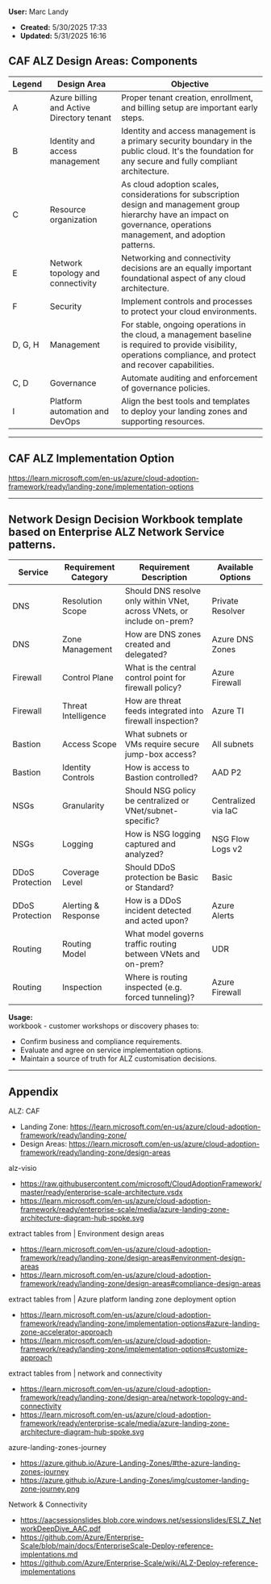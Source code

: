 **User:** Marc Landy 
- **Created:** 5/30/2025 17:33  
- **Updated:** 5/31/2025 16:16  

## CAF ALZ Design Areas: Components

| Legend | Design Area                          | Objective                                                                                         |
|--------|--------------------------------------|---------------------------------------------------------------------------------------------------|
| A      | Azure billing and Active Directory tenant | Proper tenant creation, enrollment, and billing setup are important early steps.                  |
| B      | Identity and access management       | Identity and access management is a primary security boundary in the public cloud. It's the foundation for any secure and fully compliant architecture. |
| C      | Resource organization                | As cloud adoption scales, considerations for subscription design and management group hierarchy have an impact on governance, operations management, and adoption patterns. |
| E      | Network topology and connectivity    | Networking and connectivity decisions are an equally important foundational aspect of any cloud architecture. |
| F      | Security                             | Implement controls and processes to protect your cloud environments.                             |
| D, G, H| Management                           | For stable, ongoing operations in the cloud, a management baseline is required to provide visibility, operations compliance, and protect and recover capabilities. |
| C, D   | Governance                           | Automate auditing and enforcement of governance policies.                                         |
| I      | Platform automation and DevOps       | Align the best tools and templates to deploy your landing zones and supporting resources.         |

---

## CAF ALZ Implementation Option

https://learn.microsoft.com/en-us/azure/cloud-adoption-framework/ready/landing-zone/implementation-options

---

## **Network Design Decision Workbook** template based on Enterprise ALZ Network Service patterns. 

| Service | Requirement Category | Requirement Description | Available Options |
| --- | --- | --- | --- |
| DNS | Resolution Scope | Should DNS resolve only within VNet, across VNets, or include on-prem? | Private Resolver | Azure DNS | Custom Forwarder | Conditional Forwarding |
| DNS | Zone Management | How are DNS zones created and delegated? | Azure DNS Zones | Manual Zone Delegation | IaC Managed |
| Firewall | Control Plane | What is the central control point for firewall policy? | Azure Firewall | 3rd Party NVA | Hybrid |
| Firewall | Threat Intelligence | How are threat feeds integrated into firewall inspection? | Azure TI | External Feed | None |
| Bastion | Access Scope | What subnets or VMs require secure jump-box access? | All subnets | Selected subnets | Dev/Test only |
| Bastion | Identity Controls | How is access to Bastion controlled? | AAD P2 | PIM | RBAC + Just-in-Time |
| NSGs | Granularity | Should NSG policy be centralized or VNet/subnet-specific? | Centralized via IaC | Delegated to App Teams | Hybrid |
| NSGs | Logging | How is NSG logging captured and analyzed? | NSG Flow Logs v2 | Azure Monitor | 3rd Party SIEM |
| DDoS Protection | Coverage Level | Should DDoS protection be Basic or Standard? | Basic | Standard |
| DDoS Protection | Alerting & Response | How is a DDoS incident detected and acted upon? | Azure Alerts | Manual Review | SOC Integration |
| Routing | Routing Model | What model governs traffic routing between VNets and on-prem? | UDR | BGP via ER/ExpressRoute | Hub/Spoke Propagation |
| Routing | Inspection | Where is routing inspected (e.g. forced tunneling)? | Azure Firewall | NVA | None |

**Usage:**  
workbook - customer workshops or discovery phases to:
*   Confirm business and compliance requirements.  
*   Evaluate and agree on service implementation options.
*   Maintain a source of truth for ALZ customisation decisions.

---

## Appendix

ALZ: CAF 
- Landing Zone: https://learn.microsoft.com/en-us/azure/cloud-adoption-framework/ready/landing-zone/
- Design Areas: https://learn.microsoft.com/en-us/azure/cloud-adoption-framework/ready/landing-zone/design-areas

alz-visio
- https://raw.githubusercontent.com/microsoft/CloudAdoptionFramework/master/ready/enterprise-scale-architecture.vsdx
- https://learn.microsoft.com/en-us/azure/cloud-adoption-framework/ready/enterprise-scale/media/azure-landing-zone-architecture-diagram-hub-spoke.svg

extract tables from | Environment design areas
- https://learn.microsoft.com/en-us/azure/cloud-adoption-framework/ready/landing-zone/design-areas#environment-design-areas
- https://learn.microsoft.com/en-us/azure/cloud-adoption-framework/ready/landing-zone/design-areas#compliance-design-areas

extract tables from | Azure platform landing zone deployment option
- https://learn.microsoft.com/en-us/azure/cloud-adoption-framework/ready/landing-zone/implementation-options#azure-landing-zone-accelerator-approach
- https://learn.microsoft.com/en-us/azure/cloud-adoption-framework/ready/landing-zone/implementation-options#customize-approach

extract tables from | network and connectivity
- https://learn.microsoft.com/en-us/azure/cloud-adoption-framework/ready/landing-zone/design-area/network-topology-and-connectivity
- https://learn.microsoft.com/en-us/azure/cloud-adoption-framework/ready/enterprise-scale/media/azure-landing-zone-architecture-diagram-hub-spoke.svg

azure-landing-zones-journey
- https://azure.github.io/Azure-Landing-Zones/#the-azure-landing-zones-journey
- https://azure.github.io/Azure-Landing-Zones/img/customer-landing-zone-journey.png

Network & Connectivity 
- https://aacsessionslides.blob.core.windows.net/sessionslides/ESLZ_NetworkDeepDive_AAC.pdf
- https://github.com/Azure/Enterprise-Scale/blob/main/docs/EnterpriseScale-Deploy-reference-implentations.md
- https://github.com/Azure/Enterprise-Scale/wiki/ALZ-Deploy-reference-implementations



